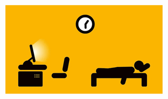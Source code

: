 <center>
  <img src="https://github.com/byRo0t96/byRo0t96/blob/main/images/r_208664_Bvxd5.gif">
</center>
